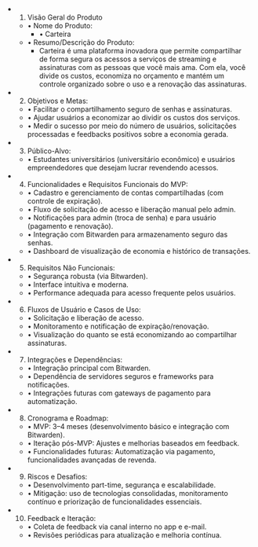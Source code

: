 - 1. Visão Geral do Produto
	- •	Nome do Produto:
		- •	Carteira
	- •	Resumo/Descrição do Produto:
		- Carteira é uma plataforma inovadora que permite compartilhar de forma segura os acessos a serviços de streaming e assinaturas com as pessoas que você mais ama. Com ela, você divide os custos, economiza no orçamento e mantém um controle organizado sobre o uso e a renovação das assinaturas.
- 2.	Objetivos e Metas:
	- •	Facilitar o compartilhamento seguro de senhas e assinaturas.
	- •	Ajudar usuários a economizar ao dividir os custos dos serviços.
	- •	Medir o sucesso por meio do número de usuários, solicitações processadas e feedbacks positivos sobre a economia gerada.
- 3.	Público-Alvo:
	- •	Estudantes universitários (universitário econômico) e usuários empreendedores que desejam lucrar revendendo acessos.
- 4.	Funcionalidades e Requisitos Funcionais do MVP:
	- •	Cadastro e gerenciamento de contas compartilhadas (com controle de expiração).
	- •	Fluxo de solicitação de acesso e liberação manual pelo admin.
	- •	Notificações para admin (troca de senha) e para usuário (pagamento e renovação).
	- •	Integração com Bitwarden para armazenamento seguro das senhas.
	- •	Dashboard de visualização de economia e histórico de transações.
- 5.	Requisitos Não Funcionais:
	- •	Segurança robusta (via Bitwarden).
	- •	Interface intuitiva e moderna.
	- •	Performance adequada para acesso frequente pelos usuários.
- 6.	Fluxos de Usuário e Casos de Uso:
	- •	Solicitação e liberação de acesso.
	- •	Monitoramento e notificação de expiração/renovação.
	- •	Visualização do quanto se está economizando ao compartilhar assinaturas.
- 7.	Integrações e Dependências:
	- •	Integração principal com Bitwarden.
	- •	Dependência de servidores seguros e frameworks para notificações.
	- •	Integrações futuras com gateways de pagamento para automatização.
- 8.	Cronograma e Roadmap:
	- •	MVP: 3–4 meses (desenvolvimento básico e integração com Bitwarden).
	- •	Iteração pós-MVP: Ajustes e melhorias baseados em feedback.
	- •	Funcionalidades futuras: Automatização via pagamento, funcionalidades avançadas de revenda.
- 9.	Riscos e Desafios:
	- •	Desenvolvimento part-time, segurança e escalabilidade.
	- •	Mitigação: uso de tecnologias consolidadas, monitoramento contínuo e priorização de funcionalidades essenciais.
- 10. Feedback e Iteração:
	- •	Coleta de feedback via canal interno no app e e-mail.
	- •	Revisões periódicas para atualização e melhoria contínua.
